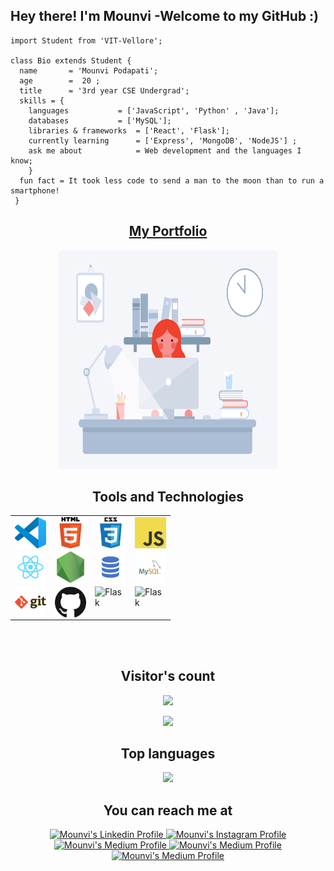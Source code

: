## Hey there! I'm Mounvi -Welcome to my GitHub :) 
```
import Student from 'VIT-Vellore';

class Bio extends Student {
  name     	 = 'Mounvi Podapati';
  age      	 =  20 ;
  title    	 = '3rd year CSE Undergrad';
  skills = {    
 	languages  	        = ['JavaScript', 'Python' , 'Java'];
 	databases  	        = ['MySQL'];
 	libraries & frameworks  = ['React', 'Flask'];
 	currently learning      = ['Express', 'MongoDB', 'NodeJS'] ;
 	ask me about            = Web development and the languages I know;
	}
  fun fact = It took less code to send a man to the moon than to run a smartphone!
 }
 ```
 <h2 align="center"><a href="https://myportfolio-mounvi.netlify.app/">My Portfolio</a></h2>
<p align="center"><img width="350"height="350"  src="./readme.gif" /></p>
<h2 align="center"> Tools and Technologies </h2>
<table align="center">
<tr>
<td><img align="left" alt="Visual Studio Code" width="50px" src="https://raw.githubusercontent.com/github/explore/80688e429a7d4ef2fca1e82350fe8e3517d3494d/topics/visual-studio-code/visual-studio-code.png" /></td>
<td><img align="left" alt="HTML5" width="50px" height="50px" src="https://raw.githubusercontent.com/github/explore/80688e429a7d4ef2fca1e82350fe8e3517d3494d/topics/html/html.png" /></td>
<td><img align="left" alt="CSS3" width="50px" height="50px" src="https://raw.githubusercontent.com/github/explore/80688e429a7d4ef2fca1e82350fe8e3517d3494d/topics/css/css.png" /></td>
<td><img align="left" alt="JavaScript" width="50px" height="50px" src="https://raw.githubusercontent.com/github/explore/80688e429a7d4ef2fca1e82350fe8e3517d3494d/topics/javascript/javascript.png" /></td>
</tr>
<tr>
<td><img align="left" alt="React" width="50px" height="50px" src="https://raw.githubusercontent.com/github/explore/80688e429a7d4ef2fca1e82350fe8e3517d3494d/topics/react/react.png" /></td>
<td><img align="left" alt="Node.js" width="50px" height="50px" src="https://raw.githubusercontent.com/github/explore/80688e429a7d4ef2fca1e82350fe8e3517d3494d/topics/nodejs/nodejs.png" /></td>
<td><img align="left" alt="SQL" width="50px" height="50px" src="https://raw.githubusercontent.com/github/explore/80688e429a7d4ef2fca1e82350fe8e3517d3494d/topics/sql/sql.png" /></td>
<td><img align="left" alt="MySQL" width="50px" height="50px" src="https://raw.githubusercontent.com/github/explore/80688e429a7d4ef2fca1e82350fe8e3517d3494d/topics/mysql/mysql.png" /></td>
</tr>
<tr>
<td><img align="left" alt="Git" width="50px" height="50px" src="https://raw.githubusercontent.com/github/explore/80688e429a7d4ef2fca1e82350fe8e3517d3494d/topics/git/git.png" /></td>
<td><img align="left" alt="GitHub" width="50px" height="50px" src="https://raw.githubusercontent.com/github/explore/78df643247d429f6cc873026c0622819ad797942/topics/github/github.png" /></td>
<td><img align="left" alt="Flask" width="50px" height="50px" src="https://camo.githubusercontent.com/26043b6db7e2aee509448570c835702e9cd39397b53b18ac86b2b11090d08c26/68747470733a2f2f63646e2e737667706f726e2e636f6d2f6c6f676f732f707974686f6e2e737667" /></td>
<td><img align="left" alt="Flask" width="50px" height="50px" src="https://camo.githubusercontent.com/35095b4bdfad7e19dd7f4bb8a7d48a492ae86f844d2e4462a9af8e8075377945/68747470733a2f2f63646e2e737667706f726e2e636f6d2f6c6f676f732f666c61736b2e737667" /></td>
<tr>
</table>

<br> </br>
<h2 align="center">Visitor's count</h2>
<p align="center"><img src="https://profile-counter.glitch.me/{mounvip1525}/count.svg"/></p>


<p align="center"><img src="https://github-readme-stats.vercel.app/api?username=mounvip1525&show_icons=true&theme=react" /></p>
<h2 align="center">Top languages</h2>
<p align="center"><img src="https://github-readme-stats.vercel.app/api/top-langs/?username=mounvip1525&show_icons=true&theme=react&layout=compact" /></p>


<h2 align="center">You can reach me at</h2>
<p align="center">
  <a href="https://www.linkedin.com/in/mounvi-podapati-900a841a0/">
    <img src="https://www.vectorlogo.zone/logos/linkedin/linkedin-icon.svg" alt="Mounvi's Linkedin Profile" height="40" width="40">
  </a>
  <a href="https://www.instagram.com/im_mounvi15/">
    <img src="https://www.vectorlogo.zone/logos/instagram/instagram-icon.svg" alt="Mounvi's Instagram Profile" height="40" width="40">
  </a>
  <a href="https://medium.com/@mounvip1525">
    <img src="https://www.vectorlogo.zone/logos/medium/medium-tile.svg" alt="Mounvi's Medium Profile" height="40" width="40">
  </a>
   <a href="https://www.facebook.com/mounvi.podapati/">
    <img src="https://www.vectorlogo.zone/logos/facebook/facebook-tile.svg" alt="Mounvi's Medium Profile" height="40" width="40">
  </a>
  <a href="https://github.com/mounvip1525">
    <img src="https://www.vectorlogo.zone/logos/github/github-tile.svg" alt="Mounvi's Medium Profile" height="40" width="40">
  </a>  
</p>
